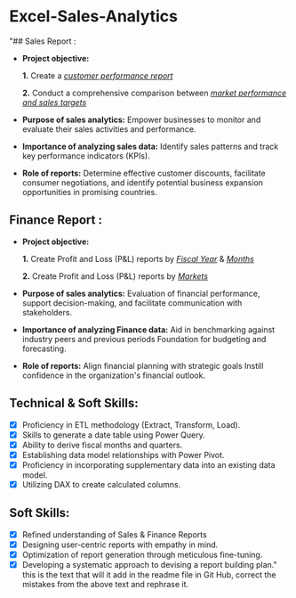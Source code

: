 # Excel-Sales-Analytics
"## Sales Report :


- **Project objective:** 

    **1.** Create a _[customer performance report](https://github.com/j-u-n-a-i-d/Excel-Sales-Analytics/blob/main/Customer%20Performance%20Report.pdf)_ 

    **2.** Conduct a comprehensive comparison between _[market performance and sales targets](https://github.com/j-u-n-a-i-d/Excel-Sales-Analytics/blob/main/Customer%20Performance%20Report.pdf)_

- **Purpose of sales analytics:** Empower businesses to monitor and evaluate their sales activities and performance.

- **Importance of analyzing sales data:** Identify sales patterns and track key performance indicators (KPIs).

- **Role of reports:** Determine effective customer discounts, facilitate consumer negotiations, and identify potential business expansion opportunities in promising countries.


## Finance Report :

- **Project objective:** 

    **1.** Create Profit and Loss (P&L) reports by _[Fiscal Year](https://github.com/j-u-n-a-i-d/Excel-Sales-Analytics/blob/main/P%26L%20Statement%20by%20Fiscal%20Year.pdf)_ & _[Months](https://github.com/j-u-n-a-i-d/Excel-Sales-Analytics/blob/main/P%26L%20Statement%20by%20Months.pdf)_ 

   **2.** Create Profit and Loss (P&L) reports by _[Markets](https://github.com/j-u-n-a-i-d/Excel-Sales-Analytics/blob/main/P%26L%20Statement%20by%20Markets.pdf)_

- **Purpose of sales analytics:** Evaluation of financial performance, support decision-making, and facilitate communication with stakeholders.

- **Importance of analyzing Finance data:** Aid in benchmarking against industry peers and previous periods Foundation for budgeting and forecasting.

- **Role of reports:** Align financial planning with strategic goals Instill confidence in the organization's financial outlook.


## Technical & Soft Skills:
- [x]	Proficiency in ETL methodology (Extract, Transform, Load).
- [x]	Skills to generate a date table using Power Query.
- [x]	Ability to derive fiscal months and quarters.
- [x]	Establishing data model relationships with Power Pivot.
- [x]	Proficiency in incorporating supplementary data into an existing data model.
- [x]	Utilizing DAX to create calculated columns.

## Soft Skills:
- [x]	Refined understanding of Sales & Finance Reports
- [x]	Designing user-centric reports with empathy in mind.
- [x]	Optimization of report generation through meticulous fine-tuning.
- [x]	Developing a systematic approach to devising a report building plan."
this is the text that will it add in the readme file in Git Hub, correct the mistakes from the above text and rephrase it.  
